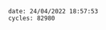 

                date: 24/04/2022 18:57:53
                cycles: 82980

                         